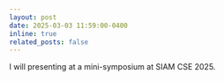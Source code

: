 ```yaml
---
layout: post
date: 2025-03-03 11:59:00-0400
inline: true
related_posts: false
---
```


I will presenting at a mini-symposium at SIAM CSE 2025.
